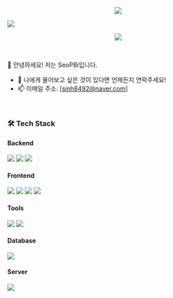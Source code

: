 <p align="center">
<img src="https://capsule-render.vercel.app/api?type=wave&color=auto&height=300&section=header&text=WELCOME%20&fontSize=90"/>
</p>

<p>
<a href="https://hits.seeyoufarm.com"><img src="https://hits.seeyoufarm.com/api/count/incr/badge.svg?url=https%3A%2F%2Fgithub.com%2FSeoPBi%2FSeoPBi.git&count_bg=%2379C83D&title_bg=%23555555&icon=&icon_color=%23E7E7E7&title=hits&edge_flat=false"/></a>
</p>

<p align="center">
<img src ="https://github-readme-stats.vercel.app/api/top-langs/?username=SeoPBi&layout=compact"/>
</p>

</br>

<p>
👋 안녕하세요! 저는 SeoPBi입니다.
</p>


- 💬 나에게 물어보고 싶은 것이 있다면 언제든지 연락주세요!<br/>
- 📫 이메일 주소: [sinh8492@naver.com]

</br>

<h3>🛠 Tech Stack </h3>

<h4>Backend</h4>
<p> 
 <img src="https://img.shields.io/badge/java-007396?flat-badge&logo=java&logoColor=white"> 
 <img src="https://img.shields.io/badge/Spring%20Boot-6DB33F?style=flat-square&logo=Spring%20Boot&logoColor=black"/>
 <img src="https://img.shields.io/badge/MyBatis-%23EA4335.svg?style=sociall-square&logo=mybatis"/>
</p>


<h4>Frontend</h4>
<p>
 <img src="https://img.shields.io/badge/React-20232A?style=flat-square&logo=react&logoColor=%2361DAFB"/>
 <img src="https://img.shields.io/badge/Javascript-F7DF1E?style=flat-square&logo=javascript&logoColor=black"/> 
 <img src="https://img.shields.io/badge/HTML5-E34F26?style=flat-square&logo=html5&logoColor=white"/>
 <img src="https://img.shields.io/badge/CSS3-1572B6?style=flat-square&logo=css3&logoColor=white"/>
</p>

<h4>Tools</h4>
<p>
 <img src="https://img.shields.io/badge/GitHub-181717?style=flat-square&&logo=GitHub"/> 
 <img src="https://img.shields.io/badge/Intellij IDEA-000000?style=flat-square&&logo=Intellij IDEA"/> 

</p>

<h4>Database</h4>
<p>
 <img src="https://img.shields.io/badge/MySQL-4479A1?style=flat-square&&logo=MySql&&logoColor=white"/>
</p>

<h4>Server</h4>
<p>
 <img src="https://img.shields.io/badge/Naver Cloud-03C75A?style=flat-square&&logo=Naver"/>
</p>
